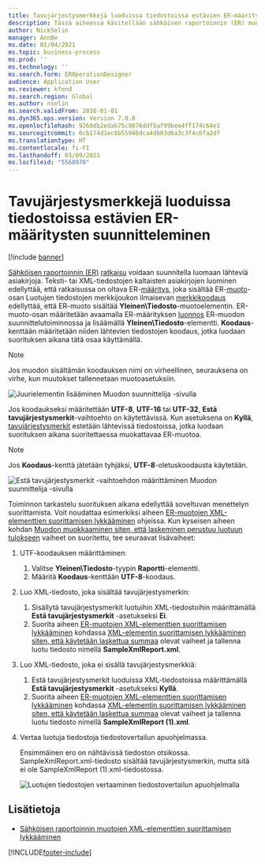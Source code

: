 ```yaml
---
title: Tavujärjestysmerkkejä luoduissa tiedostoissa estävien ER-määritysten suunnitteleminen
description: Tässä aiheessa käsitellään sähköisen raportoinnin (ER) muotojen määrittäminen luomaan raportteja, jotka estävät tavujärjestysmerkit.
author: NickSelin
manager: AnnBe
ms.date: 01/04/2021
ms.topic: business-process
ms.prod: ''
ms.technology: ''
ms.search.form: EROperationDesigner
audience: Application User
ms.reviewer: kfend
ms.search.region: Global
ms.author: nselin
ms.search.validFrom: 2018-01-01
ms.dyn365.ops.version: Version 7.0.0
ms.openlocfilehash: 9260db2edab75c9876ddf5af99bee4ff174c64e1
ms.sourcegitcommit: 6cb174d1ec8b55946dca4db03d6a3c3f4c6fa2df
ms.translationtype: HT
ms.contentlocale: fi-FI
ms.lasthandoff: 03/09/2021
ms.locfileid: "5568970"
---
```

# <a name="design-er-configurations-to-suppress-bom-characters-in-generated-files"></a>Tavujärjestysmerkkejä luoduissa tiedostoissa estävien ER-määritysten suunnitteleminen

[!include [banner](../includes/banner.md)]

[Sähköisen raportoinnin (ER)](general-electronic-reporting.md) [ratkaisu](er-quick-start1-new-solution.md) voidaan suunnitella luomaan lähteviä asiakirjoja. Teksti- tai XML-tiedostojen kaltaisten asiakirjojen luominen edellyttää, että ratkaisussa on oltava ER-[määritys](general-electronic-reporting.md#Configuration), joka sisältää ER-[muoto](general-electronic-reporting.md#FormatComponentOutbound)-osan Luotujen tiedostojen merkkijoukon ilmaisevan [merkkikoodaus](https://docs.microsoft.com/windows/win32/intl/character-sets) edellyttää, että ER-muoto sisältää **Yleinen\\Tiedosto**-muotoelementin. ER-muoto-osan määritetään avaamalla ER-määrityksen [luonnos](general-electronic-reporting.md#component-versioning) ER-muodon suunnittelutoiminnossa ja lisäämällä **Yleinen\\Tiedosto**-elementti. **Koodaus**-kenttään määritetään niiden lähtevien tiedostojen koodaus, jotka luodaan suorituksen aikana tätä osaa käyttämällä.

> [!NOTE]
> Jos muodon sisältämän koodauksen nimi on virheellinen, seurauksena on virhe, kun muutokset tallennetaan muotoasetuksiin.

![Juurielementin lisääminen Muodon suunnittelija -sivulla](./media/er-suppress-bom-characters-image1.gif)

Jos koodaukseksi määritettään **UTF-8**, **UTF-16** tai **UTF-32**, **Estä tavujärjestysmerkit**-vaihtoehto on käytettävissä. Kun asetuksena on **Kyllä**, [tavujärjestysmerkit](https://docs.microsoft.com/globalization/encoding/byte-order-mark) estetään lähtevissä tiedostoissa, jotka luodaan suorituksen aikana suoritettaessa muokattavaa ER-muotoa.

> [!NOTE]
> Jos **Koodaus**-kenttä jätetään tyhjäksi, **UTF-8**-oletuskoodausta käytetään.

![Estä tavujärjestysmerkit -vaihtoehdon määrittäminen Muodon suunnittelija -sivulla](./media/er-suppress-bom-characters-image2.gif)

Toiminnon tarkastelu suorituksen aikana edellyttää soveltuvan menettelyn suorittamista. Voit noudattaa esimerkiksi aiheen [ER-muotojen XML-elementtien suorittamisen lykkääminen](er-defer-xml-element.md) ohjeissa. Kun kyseisen aiheen kohdan [Muodon muokkaaminen siten, että laskeminen perustuu luotuun tulokseen](er-defer-xml-element.md#modify-the-format-so-that-the-calculation-is-based-on-generated-output) vaiheet on suoritettu, tee seuraavat lisävaiheet:

1. UTF-koodauksen määrittäminen:

    1. Valitse **Yleinen\\Tiedosto**-tyypin **Raportti**-elementti.
    2. Määritä **Koodaus**-kenttään **UTF-8**-koodaus.

2. Luo XML-tiedosto, joka sisältää tavujärjestysmerkin:

    1. Sisällytä tavujärjestysmerkit luotuihin XML-tiedostoihin määrittämällä **Estä tavujärjestysmerkit** -asetukseksi **Ei**.
    2. Suorita aiheen [ER-muotojen XML-elementtien suorittamisen lykkääminen](er-defer-xml-element.md) kohdassa [XML-elementin suorittamisen lykkääminen siten, että käytetään laskettua summaa](er-defer-xml-element.md#defer-the-execution-of-the-summary-xml-element-so-that-the-calculated-total-is-used) olevat vaiheet ja tallenna luotu tiedosto nimellä **SampleXmlReport.xml**.

3. Luo XML-tiedosto, joka ei sisällä tavujärjestysmerkkiä:

    1. Estä tavujärjestysmerkit luoduissa XML-tiedostoissa määrittämällä **Estä tavujärjestysmerkit** -asetukseksi **Kyllä**.
    2. Suorita aiheen [ER-muotojen XML-elementtien suorittamisen lykkääminen](er-defer-xml-element.md) kohdassa [XML-elementin suorittamisen lykkääminen siten, että käytetään laskettua summaa](er-defer-xml-element.md#defer-the-execution-of-the-summary-xml-element-so-that-the-calculated-total-is-used) olevat vaiheet ja tallenna luotu tiedosto nimellä **SampleXmlReport (1).xml**.

4. Vertaa luotuja tiedostoja tiedostovertailun apuohjelmassa.

    Ensimmäinen ero on nähtävissä tiedoston otsikossa. SampleXmlReport.xml-tiedosto sisältää tavujärjestysmerkin, mutta sitä ei ole SampleXmlReport (1).xml-tiedostossa.

    ![Luotujen tiedostojen vertaaminen tiedostovertailun apuohjelmalla](./media/er-suppress-bom-characters-image3.png)

## <a name="see-also"></a>Lisätietoja

- [Sähköisen raportoinnin muotojen XML-elementtien suorittamisen lykkääminen](er-defer-xml-element.md)


[!INCLUDE[footer-include](../../../includes/footer-banner.md)]